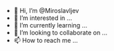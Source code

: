 - 👋 Hi, I’m @Miroslavljev
- 👀 I’m interested in ...
- 🌱 I’m currently learning ...
- 💞️ I’m looking to collaborate on ...
- 📫 How to reach me ...

<!---
Miroslavljev/Miroslavljev is a ✨ special ✨ repository because its `README.md` (this file) appears on your GitHub profile.
You can click the Preview link to take a look at your changes.
--->
